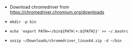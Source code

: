 - Download chromedriver from https://chromedriver.chromium.org/downloads

- `mkdir -p bin`
- `echo 'export PATH=~/bin${PATH:+:${PATH}}' >> ~/.bashrc`
- `unzip ~/Downloads/chromedriver_linux64.zip -d ~/bin`


